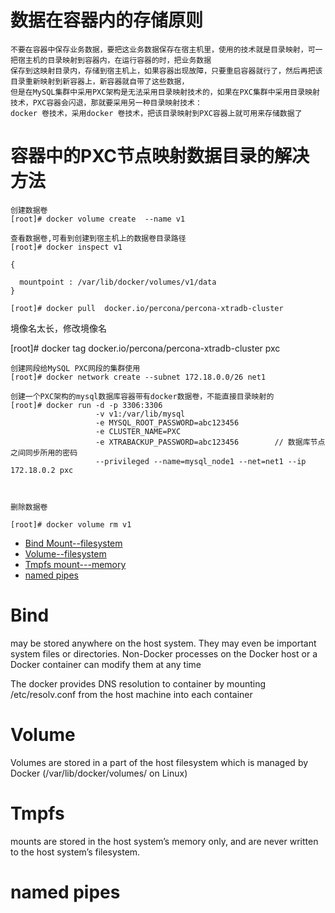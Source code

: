 
# 数据在容器内的存储原则

    不要在容器中保存业务数据，要把这业务数据保存在宿主机里，使用的技术就是目录映射，可一把宿主机的目录映射到容器内，在运行容器的时，把业务数据
    保存到这映射目录内，存储到宿主机上，如果容器出现故障，只要重启容器就行了，然后再把该目录重新映射到新容器上，新容器就自带了这些数据，
    但是在MySQL集群中采用PXC架构是无法采用目录映射技术的，如果在PXC集群中采用目录映射技术，PXC容器会闪退，那就要采用另一种目录映射技术：
    docker 卷技术，采用docker 卷技术，把该目录映射到PXC容器上就可用来存储数据了

 # 容器中的PXC节点映射数据目录的解决方法
 
    创建数据卷
    [root]# docker volume create  --name v1
    
    查看数据卷,可看到创建到宿主机上的数据卷目录路径
    [root]# docker inspect v1
    
    {
    
      mountpoint : /var/lib/docker/volumes/v1/data
    }
    
    [root]# docker pull  docker.io/percona/percona-xtradb-cluster
    
   境像名太长，修改境像名
   
   [root]# docker tag  docker.io/percona/percona-xtradb-cluster pxc
    
    
    创建网段给MySQL PXC网段的集群使用
    [root]# docker network create --subnet 172.18.0.0/26 net1
    
    创建一个PXC架构的mysql数据库容器带有docker数据卷，不能直接目录映射的
    [root]# docker run -d -p 3306:3306
                       -v v1:/var/lib/mysql
                       -e MYSQL_ROOT_PASSWORD=abc123456
                       -e CLUSTER_NAME=PXC
                       -e XTRABACKUP_PASSWORD=abc123456        // 数据库节点之间同步所用的密码
                       --privileged --name=mysql_node1 --net=net1 --ip 172.18.0.2 pxc
    
    
    
    删除数据卷
    
    [root]# docker volume rm v1
    
    



* [Bind Mount--filesystem](#Bind)
* [Volume--filesystem](#Volume)
* [Tmpfs mount---memory](#Tmpfs)
* [named pipes](#named-pipes)

# Bind

   may be stored anywhere on the host system. They may even be important system files or directories. Non-Docker processes on the Docker 
   host or a Docker container can modify them at any time
   
   The docker provides DNS resolution to container by mounting /etc/resolv.conf from the host machine into each container

# Volume

   Volumes are stored in a part of the host filesystem which is managed by Docker (/var/lib/docker/volumes/<volume-name> on Linux)

# Tmpfs

   mounts are stored in the host system’s memory only, and are never written to the host system’s filesystem.
   
# named pipes
